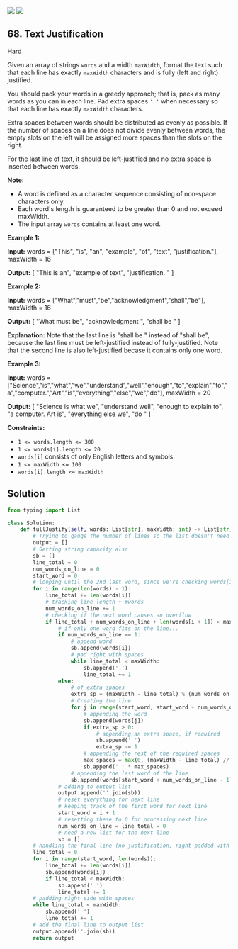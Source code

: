 [![](https://img.shields.io/github/stars/LeetCode-Top-Interview-150/LeetCode-Top-Interview-150?label=Stars&style=flat-square)](https://github.com/LeetCode-Top-Interview-150/LeetCode-Top-Interview-150)
[![](https://img.shields.io/github/forks/LeetCode-Top-Interview-150/LeetCode-Top-Interview-150?label=Fork%20me%20on%20GitHub%20&style=flat-square)](https://github.com/LeetCode-Top-Interview-150/LeetCode-Top-Interview-150/fork)

## 68\. Text Justification

Hard

Given an array of strings `words` and a width `maxWidth`, format the text such that each line has exactly `maxWidth` characters and is fully (left and right) justified.

You should pack your words in a greedy approach; that is, pack as many words as you can in each line. Pad extra spaces `' '` when necessary so that each line has exactly `maxWidth` characters.

Extra spaces between words should be distributed as evenly as possible. If the number of spaces on a line does not divide evenly between words, the empty slots on the left will be assigned more spaces than the slots on the right.

For the last line of text, it should be left-justified and no extra space is inserted between words.

**Note:**

*   A word is defined as a character sequence consisting of non-space characters only.
*   Each word's length is guaranteed to be greater than 0 and not exceed maxWidth.
*   The input array `words` contains at least one word.

**Example 1:**

**Input:** words = ["This", "is", "an", "example", "of", "text", "justification."], maxWidth = 16

**Output:** [ "This is an", "example of text", "justification. " ]

**Example 2:**

**Input:** words = ["What","must","be","acknowledgment","shall","be"], maxWidth = 16

**Output:** [ "What must be", "acknowledgment ", "shall be " ]

**Explanation:** Note that the last line is "shall be " instead of "shall be", because the last line must be left-justified instead of fully-justified. Note that the second line is also left-justified becase it contains only one word.

**Example 3:**

**Input:** words = ["Science","is","what","we","understand","well","enough","to","explain","to","a","computer.","Art","is","everything","else","we","do"], maxWidth = 20

**Output:** [ "Science is what we", "understand well", "enough to explain to", "a computer. Art is", "everything else we", "do " ]

**Constraints:**

*   `1 <= words.length <= 300`
*   `1 <= words[i].length <= 20`
*   `words[i]` consists of only English letters and symbols.
*   `1 <= maxWidth <= 100`
*   `words[i].length <= maxWidth`

## Solution

```python
from typing import List

class Solution:
    def fullJustify(self, words: List[str], maxWidth: int) -> List[str]:
        # Trying to gauge the number of lines so the list doesn't need to resize
        output = []
        # Setting string capacity also
        sb = []
        line_total = 0
        num_words_on_line = 0
        start_word = 0
        # looping until the 2nd last word, since we're checking words[i + 1] for overflows
        for i in range(len(words) - 1):
            line_total += len(words[i])
            # tracking line length + #words
            num_words_on_line += 1
            # checking if the next word causes an overflow
            if line_total + num_words_on_line + len(words[i + 1]) > maxWidth:
                # if only one word fits on the line...
                if num_words_on_line == 1:
                    # append word
                    sb.append(words[i])
                    # pad right with spaces
                    while line_total < maxWidth:
                        sb.append(' ')
                        line_total += 1
                else:
                    # of extra spaces
                    extra_sp = (maxWidth - line_total) % (num_words_on_line - 1)
                    # Creating the line
                    for j in range(start_word, start_word + num_words_on_line - 1):
                        # appending the word
                        sb.append(words[j])
                        if extra_sp > 0:
                            # appending an extra space, if required
                            sb.append(' ')
                            extra_sp -= 1
                        # appending the rest of the required spaces
                        max_spaces = max(0, (maxWidth - line_total) // (num_words_on_line - 1))
                        sb.append(' ' * max_spaces)
                    # appending the last word of the line
                    sb.append(words[start_word + num_words_on_line - 1])
                # adding to output list
                output.append(''.join(sb))
                # reset everything for next line
                # keeping track of the first word for next line
                start_word = i + 1
                # resetting these to 0 for processing next line
                num_words_on_line = line_total = 0
                # need a new list for the next line
                sb = []
        # handling the final line (no justification, right padded with spaces)
        line_total = 0
        for i in range(start_word, len(words)):
            line_total += len(words[i])
            sb.append(words[i])
            if line_total < maxWidth:
                sb.append(' ')
                line_total += 1
        # padding right side with spaces
        while line_total < maxWidth:
            sb.append(' ')
            line_total += 1
        # add the final line to output list
        output.append(''.join(sb))
        return output
```